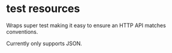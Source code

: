 # test resources
Wraps super test making it easy to ensure an HTTP API matches conventions.

Currently only supports JSON.